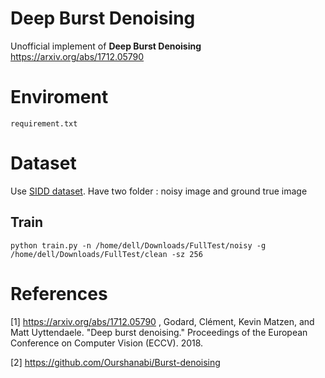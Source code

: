 # Deep Burst Denoising

Unofficial implement of **Deep Burst Denoising**
 https://arxiv.org/abs/1712.05790

# Enviroment 

` requirement.txt `
# Dataset 

Use [SIDD dataset](https://www.eecs.yorku.ca/~kamel/sidd/dataset.php). 
Have two folder : noisy image and ground true image

## Train
`` python train.py -n /home/dell/Downloads/FullTest/noisy -g /home/dell/Downloads/FullTest/clean -sz 256 ``

# References
[1] https://arxiv.org/abs/1712.05790 , Godard, Clément, Kevin Matzen, and Matt Uyttendaele. "Deep burst denoising." Proceedings of the European Conference on Computer Vision (ECCV). 2018.

[2] https://github.com/Ourshanabi/Burst-denoising